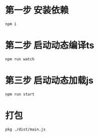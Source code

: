 # 第一步 安装依赖
```
npm i
```

# 第二步 启动动态编译ts
```
npm run watch
```

# 第三步 启动动态加载js
```
npm run start
```

# 打包
```
pkg ./dist/main.js
```